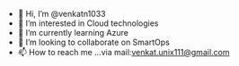 - 👋 Hi, I’m @venkatn1033
- 👀 I’m interested in Cloud technologies
- 🌱 I’m currently learning Azure
- 💞️ I’m looking to collaborate on SmartOps
- 📫 How to reach me ...via mail:venkat.unix111@gmail.com

<!---
venkatn1033/venkatn1033 is a ✨ special ✨ repository because its `README.md` (this file) appears on your GitHub profile.
You can click the Preview link to take a look at your changes.
--->
